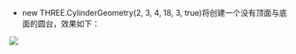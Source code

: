 * new THREE.CylinderGeometry(2, 3, 4, 18, 3, true)将创建一个没有顶面与底面的圆台，效果如下：

![](https://majieco.github.io/3d/images/3.1.13.png)
